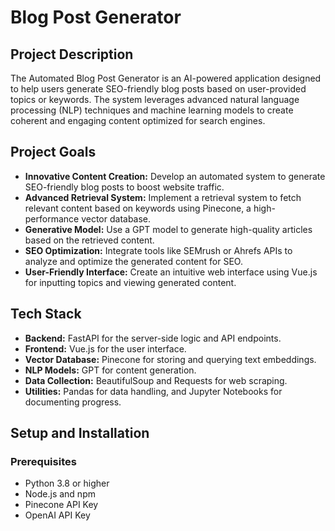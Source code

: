 # Blog Post Generator

## Project Description

The Automated Blog Post Generator is an AI-powered application designed to help users generate SEO-friendly blog posts based on user-provided topics or keywords. The system leverages advanced natural language processing (NLP) techniques and machine learning models to create coherent and engaging content optimized for search engines.

## Project Goals

- **Innovative Content Creation:** Develop an automated system to generate SEO-friendly blog posts to boost website traffic.
- **Advanced Retrieval System:** Implement a retrieval system to fetch relevant content based on keywords using Pinecone, a high-performance vector database.
- **Generative Model:** Use a GPT model to generate high-quality articles based on the retrieved content.
- **SEO Optimization:** Integrate tools like SEMrush or Ahrefs APIs to analyze and optimize the generated content for SEO.
- **User-Friendly Interface:** Create an intuitive web interface using Vue.js for inputting topics and viewing generated content.

## Tech Stack

- **Backend:** FastAPI for the server-side logic and API endpoints.
- **Frontend:** Vue.js for the user interface.
- **Vector Database:** Pinecone for storing and querying text embeddings.
- **NLP Models:** GPT for content generation.
- **Data Collection:** BeautifulSoup and Requests for web scraping.
- **Utilities:** Pandas for data handling, and Jupyter Notebooks for documenting progress.

## Setup and Installation

### Prerequisites

- Python 3.8 or higher
- Node.js and npm
- Pinecone API Key
- OpenAI API Key

